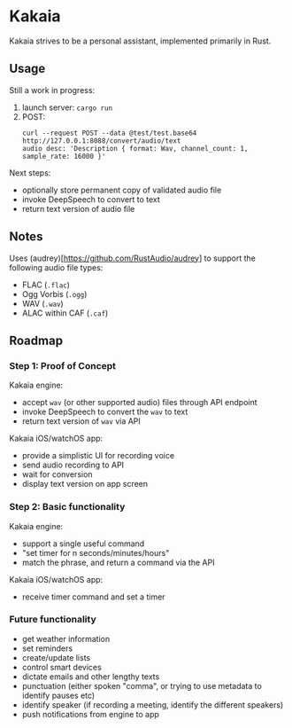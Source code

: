 # Kakaia

Kakaia strives to be a personal assistant, implemented primarily in Rust.

## Usage

Still a work in progress:

1. launch server: `cargo run`
1. POST: 
    ```
    curl --request POST --data @test/test.base64 http://127.0.0.1:8088/convert/audio/text
    audio desc: 'Description { format: Wav, channel_count: 1, sample_rate: 16000 }'
    ```

Next steps:

- optionally store permanent copy of validated audio file
- invoke DeepSpeech to convert to text
- return text version of audio file

## Notes

Uses (audrey)[https://github.com/RustAudio/audrey] to support the following audio file types:

- FLAC (`.flac`)
- Ogg Vorbis (`.ogg`)
- WAV (`.wav`)
- ALAC within CAF (`.caf`)

## Roadmap

### Step 1: Proof of Concept

Kakaia engine:

- accept `wav` (or other supported audio) files through API endpoint
- invoke DeepSpeech to convert the `wav` to text
- return text version of `wav` via API

Kakaia iOS/watchOS app:

- provide a simplistic UI for recording voice
- send audio recording to API
- wait for conversion
- display text version on app screen

### Step 2: Basic functionality

Kakaia engine:

- support a single useful command
- "set timer for n seconds/minutes/hours"
- match the phrase, and return a command via the API

Kakaia iOS/watchOS app:

- receive timer command and set a timer

### Future functionality

- get weather information
- set reminders
- create/update lists
- control smart devices
- dictate emails and other lengthy texts
- punctuation (either spoken "comma", or trying to use metadata to identify pauses etc)
- identify speaker (if recording a meeting, identify the different speakers)
- push notifications from engine to app